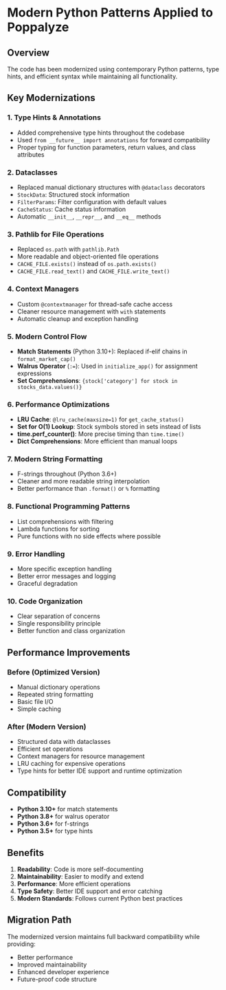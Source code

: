 # Modern Python Patterns Applied to Poppalyze

## Overview
The code has been modernized using contemporary Python patterns, type hints, and efficient syntax while maintaining all functionality.

## Key Modernizations

### 1. **Type Hints & Annotations**
- Added comprehensive type hints throughout the codebase
- Used `from __future__ import annotations` for forward compatibility
- Proper typing for function parameters, return values, and class attributes

### 2. **Dataclasses**
- Replaced manual dictionary structures with `@dataclass` decorators
- `StockData`: Structured stock information
- `FilterParams`: Filter configuration with default values
- `CacheStatus`: Cache status information
- Automatic `__init__`, `__repr__`, and `__eq__` methods

### 3. **Pathlib for File Operations**
- Replaced `os.path` with `pathlib.Path`
- More readable and object-oriented file operations
- `CACHE_FILE.exists()` instead of `os.path.exists()`
- `CACHE_FILE.read_text()` and `CACHE_FILE.write_text()`

### 4. **Context Managers**
- Custom `@contextmanager` for thread-safe cache access
- Cleaner resource management with `with` statements
- Automatic cleanup and exception handling

### 5. **Modern Control Flow**
- **Match Statements** (Python 3.10+): Replaced if-elif chains in `format_market_cap()`
- **Walrus Operator** (`:=`): Used in `initialize_app()` for assignment expressions
- **Set Comprehensions**: `{stock['category'] for stock in stocks_data.values()}`

### 6. **Performance Optimizations**
- **LRU Cache**: `@lru_cache(maxsize=1)` for `get_cache_status()`
- **Set for O(1) Lookup**: Stock symbols stored in sets instead of lists
- **time.perf_counter()**: More precise timing than `time.time()`
- **Dict Comprehensions**: More efficient than manual loops

### 7. **Modern String Formatting**
- F-strings throughout (Python 3.6+)
- Cleaner and more readable string interpolation
- Better performance than `.format()` or `%` formatting

### 8. **Functional Programming Patterns**
- List comprehensions with filtering
- Lambda functions for sorting
- Pure functions with no side effects where possible

### 9. **Error Handling**
- More specific exception handling
- Better error messages and logging
- Graceful degradation

### 10. **Code Organization**
- Clear separation of concerns
- Single responsibility principle
- Better function and class organization

## Performance Improvements

### Before (Optimized Version)
- Manual dictionary operations
- Repeated string formatting
- Basic file I/O
- Simple caching

### After (Modern Version)
- Structured data with dataclasses
- Efficient set operations
- Context managers for resource management
- LRU caching for expensive operations
- Type hints for better IDE support and runtime optimization

## Compatibility
- **Python 3.10+** for match statements
- **Python 3.8+** for walrus operator
- **Python 3.6+** for f-strings
- **Python 3.5+** for type hints

## Benefits
1. **Readability**: Code is more self-documenting
2. **Maintainability**: Easier to modify and extend
3. **Performance**: More efficient operations
4. **Type Safety**: Better IDE support and error catching
5. **Modern Standards**: Follows current Python best practices

## Migration Path
The modernized version maintains full backward compatibility while providing:
- Better performance
- Improved maintainability
- Enhanced developer experience
- Future-proof code structure 